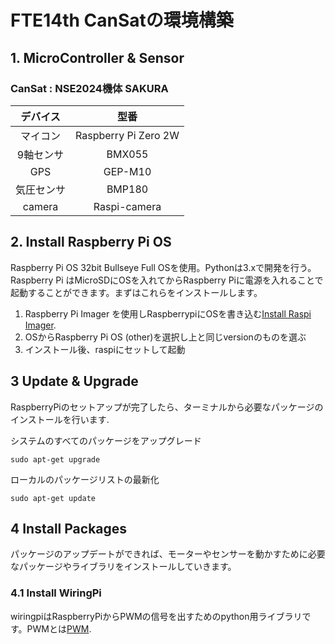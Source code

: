 # FTE14th CanSatの環境構築
## 1. MicroController & Sensor
### CanSat : NSE2024機体 SAKURA  

|  デバイス  |          型番           |
|:------:|:---------------------:|
|  マイコン  | Raspberry Pi  Zero 2W |
| 9軸センサ  |        BMX055         |
|  GPS   |        GEP-M10        |
| 気圧センサ  |        BMP180         |
| camera |     Raspi-camera      |

## 2. Install Raspberry Pi  OS
Raspberry Pi OS 32bit Bullseye Full OSを使用。Pythonは3.xで開発を行う。
Raspberry Pi はMicroSDにOSを入れてからRaspberry Piに電源を入れることで起動することができます。まずはこれらをインストールします。

  

1. Raspberry Pi Imager を使用しRaspberrypiにOSを書き込む[Install Raspi Imager](https://www.indoorcorgielec.com/resources/raspberry-pi/raspberry-pi-os%E3%81%AE%E3%82%A4%E3%83%B3%E3%82%B9%E3%83%88%E3%83%BC%E3%83%AB/).
2. OSからRaspberry Pi OS (other)を選択し上と同じversionのものを選ぶ
3. インストール後、raspiにセットして起動



## 3 Update & Upgrade
RaspberryPiのセットアップが完了したら、ターミナルから必要なパッケージのインストールを行います.

システムのすべてのパッケージをアップグレード
```
sudo apt-get upgrade
```

ローカルのパッケージリストの最新化
```
sudo apt-get update
```

## 4 Install Packages
パッケージのアップデートができれば、モーターやセンサーを動かすために必要なパッケージやライブラリをインストールしていきます。

### 4.1 Install WiringPi 
wiringpiはRaspberryPiからPWMの信号を出すためのpython用ライブラリです。PWMとは[PWM](https://zakkuri-kaisetsu.com/pwm/).  









 
